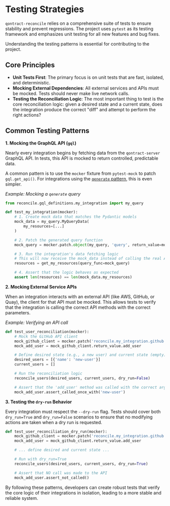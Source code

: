 # Testing Strategies

`qontract-reconcile` relies on a comprehensive suite of tests to ensure stability and prevent regressions. The project uses `pytest` as its testing framework and emphasizes unit testing for all new features and bug fixes.

Understanding the testing patterns is essential for contributing to the project.

## Core Principles

- **Unit Tests First**: The primary focus is on unit tests that are fast, isolated, and deterministic.
- **Mocking External Dependencies**: All external services and APIs must be mocked. Tests should never make live network calls.
- **Testing the Reconciliation Logic**: The most important thing to test is the core reconciliation logic: given a desired state and a current state, does the integration produce the correct "diff" and attempt to perform the right actions?

## Common Testing Patterns

**1. Mocking the GraphQL API (`gql`)**

Nearly every integration begins by fetching data from the `qontract-server` GraphQL API. In tests, this API is mocked to return controlled, predictable data.

A common pattern is to use the `mocker` fixture from `pytest-mock` to patch `gql.get_api()`. For integrations using the [`qenerate` pattern](./gql-data-binding.md), this is even simpler.

*Example: Mocking a `qenerate` query*
```python
from reconcile.gql_definitions.my_integration import my_query

def test_my_integration(mocker):
    # 1. Create mock data that matches the Pydantic models
    mock_data = my_query.MyQueryData(
        my_resources=[...]
    )

    # 2. Patch the generated query function
    mock_query = mocker.patch.object(my_query, 'query', return_value=mock_data)

    # 3. Run the integration's data fetching logic
    # This will now receive the mock_data instead of calling the real API
    resources = get_my_resources(query_func=mock_query)

    # 4. Assert that the logic behaves as expected
    assert len(resources) == len(mock_data.my_resources)
```

**2. Mocking External Service APIs**

When an integration interacts with an external API (like AWS, GitHub, or Quay), the client for that API must be mocked. This allows tests to verify that the integration is calling the correct API methods with the correct parameters.

*Example: Verifying an API call*
```python
def test_user_reconciliation(mocker):
    # Mock the GitHub API client
    mock_github_client = mocker.patch('reconcile.my_integration.github.get_client')
    mock_add_user = mock_github_client.return_value.add_user

    # Define desired state (e.g., a new user) and current state (empty)
    desired_users = [{'name': 'new-user'}]
    current_users = []

    # Run the reconciliation logic
    reconcile_users(desired_users, current_users, dry_run=False)

    # Assert that the 'add_user' method was called with the correct arguments
    mock_add_user.assert_called_once_with('new-user')
```

**3. Testing the `dry-run` Behavior**

Every integration must respect the `--dry-run` flag. Tests should cover both `dry_run=True` and `dry_run=False` scenarios to ensure that no modifying actions are taken when a dry run is requested.

```python
def test_user_reconciliation_dry_run(mocker):
    mock_github_client = mocker.patch('reconcile.my_integration.github.get_client')
    mock_add_user = mock_github_client.return_value.add_user

    # ... define desired and current state ...

    # Run with dry_run=True
    reconcile_users(desired_users, current_users, dry_run=True)

    # Assert that NO call was made to the API
    mock_add_user.assert_not_called()
```

By following these patterns, developers can create robust tests that verify the core logic of their integrations in isolation, leading to a more stable and reliable system.
